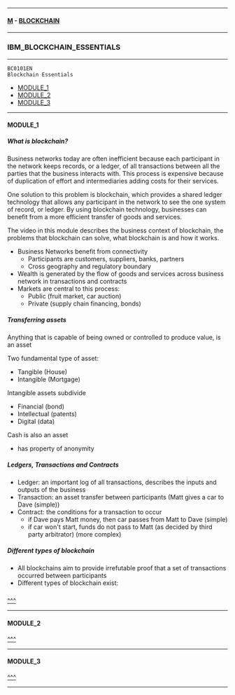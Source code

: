 
---

#### [M](https://github.com/ttltrk/TTT/blob/master/menu.md) - [BLOCKCHAIN](https://github.com/ttltrk/TTT/blob/master/BLK/BLK.md)

---

### IBM_BLOCKCHAIN_ESSENTIALS

---

```
BC0101EN
Blockchain Essentials
```

* [MODULE_1](#MODULE_1)
* [MODULE_2](#MODULE_2)
* [MODULE_3](#MODULE_3)

---

#### MODULE_1

##### What is blockchain?

Business networks today are often inefficient because each participant in the network keeps records, or a ledger, of all transactions between all the parties that the business interacts with. This process is expensive because of duplication of effort and intermediaries adding costs for their services.

One solution to this problem is blockchain, which provides a shared ledger technology that allows any participant in the network to see the one system of record, or ledger. By using blockchain technology, businesses can benefit from a more efficient transfer of goods and services.

The video in this module describes the business context of blockchain, the problems that blockchain can solve, what blockchain is and how it works.

- Business Networks benefit from connectivity
  - Participants are customers, suppliers, banks, partners
  - Cross geography and regulatory boundary
- Wealth is generated by the flow of goods and services across business network in
  transactions and contracts
- Markets are central to this process:
  - Public (fruit market, car auction)
  - Private (supply chain financing, bonds)

##### Transferring assets

Anything that is capable of being owned or controlled to produce value, is an asset

Two fundamental type of asset:
- Tangible (House)
- Intangible (Mortgage)

Intangible assets subdivide
- Financial (bond)
- Intellectual (patents)
- Digital (data)

Cash is also an asset
- has property of anonymity

##### Ledgers, Transactions and Contracts

- Ledger: an important log of all transactions, describes the inputs and outputs of the business
- Transaction: an asset transfer between participants (Matt gives a car to Dave (simple))
- Contract: the conditions for a transaction to occur
    - if Dave pays Matt money, then car passes from Matt to Dave (simple)
    - if car won't start, funds do not pass to Matt (as decided by third party arbitrator) (more complex)

##### Different types of blockchain

- All blockchains aim to provide irrefutable proof that a set of transactions occurred between participants
- Different types of blockchain exist:

#####
#####
#####
#####

[^^^](#IBM_BLOCKCHAIN_ESSENTIALS)

---

#### MODULE_2

[^^^](#IBM_BLOCKCHAIN_ESSENTIALS)

---

#### MODULE_3

[^^^](#IBM_BLOCKCHAIN_ESSENTIALS)

---
